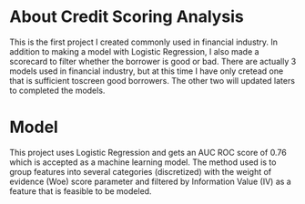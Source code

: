 # About Credit Scoring Analysis
This is the first project I created commonly used in financial industry. In addition to making a model with Logistic Regression, I also made a scorecard to filter whether the borrower is good or bad. There are actually 3 models used in financial industry, but at this time I have only cretead one that is sufficient toscreen good borrowers. The other two will updated laters to completed the models.

# Model
This project uses Logistic Regression and gets an AUC ROC score of 0.76 which is accepted as a machine learning model.
The method used is to group features into several categories (discretized) with the weight of evidence (Woe) score parameter and filtered by Information Value (IV) as a feature that is feasible to be modeled.
